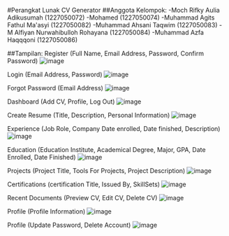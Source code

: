 #Perangkat Lunak CV Generator
##Anggota Kelompok:
-Moch Rifky Aulia Adikusumah	   (1227050072)
-Mohamed				   (1227050074)
-Muhammad Agits Fathul Ma'asyi 	    (1227050082)
-Muhammad Ahsani Taqwim		    (1227050083)
-M Alfiyan Nurwahibulloh Rohayana 	    (1227050084)
-Muhammad Azfa Haqqqoni 		    (1227050086)

##Tampilan:
Register (Full Name, Email Address, Password, Confirm Password)
![image](https://github.com/user-attachments/assets/59d8fbba-904e-48ec-bcf4-4152eeb52b4a)


Login (Email Address, Password)
![image](https://github.com/user-attachments/assets/b0a78b9a-f533-47f7-b3e6-30acd692a943)


Forgot Password (Email Address)
![image](https://github.com/user-attachments/assets/41a7d32f-399b-4cf3-b9f9-52ccdf43211e)


Dashboard (Add CV, Profile, Log Out)
![image](https://github.com/user-attachments/assets/95071d59-26b5-4190-8960-70a79ddbd61f)


Create Resume (Title, Description, Personal Information)
![image](https://github.com/user-attachments/assets/e2f91a00-c826-45b5-b35f-21531170bd81)


Experience (Job Role, Company Date enrolled, Date finished, Description)
![image](https://github.com/user-attachments/assets/eac8f5e0-3ce1-4048-8eb4-bc9f2b2671ed)


Education (Education Institute, Academical Degree, Major, GPA, Date Enrolled, Date Finished)
![image](https://github.com/user-attachments/assets/1a68f56b-f9c5-46fb-bf8b-b17af3b9c9bb)


Projects (Project Title, Tools For Projects, Project Description)
![image](https://github.com/user-attachments/assets/999ff689-45e2-4104-800e-5e61c9335063)


Certifications (certification Title, Issued By, SkillSets)
![image](https://github.com/user-attachments/assets/9337e552-6a4a-4c83-9330-5c723fdb0508)


Recent Documents (Preview CV, Edit CV, Delete CV)
![image](https://github.com/user-attachments/assets/029029e0-5b47-4ebe-84bf-7bb59151a753)


Profile (Profile Information)
![image](https://github.com/user-attachments/assets/50856492-e308-42cd-b3b6-666942d16783)


Profile (Update Password, Delete Account)
![image](https://github.com/user-attachments/assets/23823a39-ce5c-48f2-aa21-b6ee60a75bd4)

